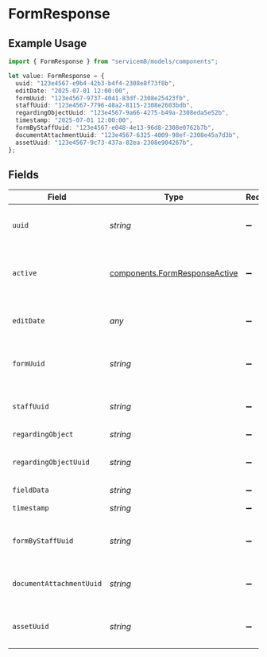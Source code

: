 # FormResponse

## Example Usage

```typescript
import { FormResponse } from "servicem8/models/components";

let value: FormResponse = {
  uuid: "123e4567-e9b4-42b3-b4f4-2308e8f73f8b",
  editDate: "2025-07-01 12:00:00",
  formUuid: "123e4567-9737-4041-83df-2308e25423fb",
  staffUuid: "123e4567-7796-48a2-8115-2308e2603bdb",
  regardingObjectUuid: "123e4567-9a66-4275-b49a-2308eda5e52b",
  timestamp: "2025-07-01 12:00:00",
  formByStaffUuid: "123e4567-e048-4e13-96d8-2308e0762b7b",
  documentAttachmentUuid: "123e4567-6325-4009-98ef-2308e45a7d3b",
  assetUuid: "123e4567-9c73-437a-82ea-2308e904267b",
};
```

## Fields

| Field                                                                          | Type                                                                           | Required                                                                       | Description                                                                    | Example                                                                        |
| ------------------------------------------------------------------------------ | ------------------------------------------------------------------------------ | ------------------------------------------------------------------------------ | ------------------------------------------------------------------------------ | ------------------------------------------------------------------------------ |
| `uuid`                                                                         | *string*                                                                       | :heavy_minus_sign:                                                             | Unique identifier for this record                                              | 123e4567-e9b4-42b3-b4f4-2308e8f73f8b                                           |
| `active`                                                                       | [components.FormResponseActive](../../models/components/formresponseactive.md) | :heavy_minus_sign:                                                             | Record active/deleted flag.  Valid values are [0,1]                            |                                                                                |
| `editDate`                                                                     | *any*                                                                          | :heavy_minus_sign:                                                             | Timestamp at which record was last modified                                    | 2025-07-01 12:00:00                                                            |
| `formUuid`                                                                     | *string*                                                                       | :heavy_minus_sign:                                                             | N/A                                                                            | 123e4567-9737-4041-83df-2308e25423fb                                           |
| `staffUuid`                                                                    | *string*                                                                       | :heavy_minus_sign:                                                             | N/A                                                                            | 123e4567-7796-48a2-8115-2308e2603bdb                                           |
| `regardingObject`                                                              | *string*                                                                       | :heavy_minus_sign:                                                             | N/A                                                                            |                                                                                |
| `regardingObjectUuid`                                                          | *string*                                                                       | :heavy_minus_sign:                                                             | N/A                                                                            | 123e4567-9a66-4275-b49a-2308eda5e52b                                           |
| `fieldData`                                                                    | *string*                                                                       | :heavy_minus_sign:                                                             | N/A                                                                            |                                                                                |
| `timestamp`                                                                    | *string*                                                                       | :heavy_minus_sign:                                                             | N/A                                                                            | 2025-07-01 12:00:00                                                            |
| `formByStaffUuid`                                                              | *string*                                                                       | :heavy_minus_sign:                                                             | N/A                                                                            | 123e4567-e048-4e13-96d8-2308e0762b7b                                           |
| `documentAttachmentUuid`                                                       | *string*                                                                       | :heavy_minus_sign:                                                             | N/A                                                                            | 123e4567-6325-4009-98ef-2308e45a7d3b                                           |
| `assetUuid`                                                                    | *string*                                                                       | :heavy_minus_sign:                                                             | N/A                                                                            | 123e4567-9c73-437a-82ea-2308e904267b                                           |